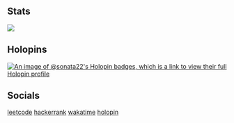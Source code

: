 ## Stats

<a href="https://github.com/anuraghazra/github-readme-stats">
  <img align="center" src="https://github-readme-stats.vercel.app/api?username=sonata22&rank_icon=github&theme=dark&show_icons=true&hide_border=true&count_private=true" />
</a>

## Holopins

[![An image of @sonata22's Holopin badges, which is a link to view their full Holopin profile](https://holopin.me/sonata22)](https://holopin.io/@sonata22)

## Socials

[leetcode](https://leetcode.com/u/sonata22/)
[hackerrank](hackerrank.com/sonata22)
[wakatime](https://wakatime.com/@sonata22)
[holopin](https://www.holopin.io/@sonata22#badges)
